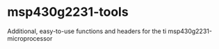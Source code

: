 msp430g2231-tools
=================

Additional, easy-to-use functions and headers for the ti msp430g2231-microprocessor